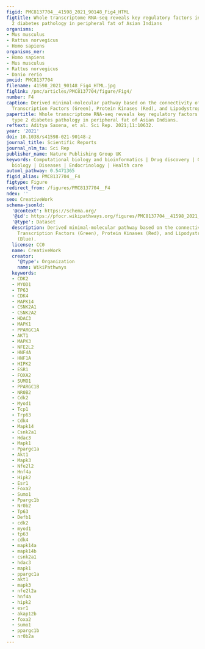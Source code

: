 ```yaml
---
figid: PMC8137704__41598_2021_90148_Fig4_HTML
figtitle: Whole transcriptome RNA-seq reveals key regulatory factors involved in type
  2 diabetes pathology in peripheral fat of Asian Indians
organisms:
- Mus musculus
- Rattus norvegicus
- Homo sapiens
organisms_ner:
- Homo sapiens
- Mus musculus
- Rattus norvegicus
- Danio rerio
pmcid: PMC8137704
filename: 41598_2021_90148_Fig4_HTML.jpg
figlink: /pmc/articles/PMC8137704/figure/Fig4/
number: F4
caption: Derived minimal-molecular pathway based on the connectivity of top-ranked
  Transcription Factors (Green), Protein Kinases (Red), and Lipodystrophy genes (Blue).
papertitle: Whole transcriptome RNA-seq reveals key regulatory factors involved in
  type 2 diabetes pathology in peripheral fat of Asian Indians.
reftext: Aditya Saxena, et al. Sci Rep. 2021;11:10632.
year: '2021'
doi: 10.1038/s41598-021-90148-z
journal_title: Scientific Reports
journal_nlm_ta: Sci Rep
publisher_name: Nature Publishing Group UK
keywords: Computational biology and bioinformatics | Drug discovery | Genetics | Systems
  biology | Diseases | Endocrinology | Health care
automl_pathway: 0.5471365
figid_alias: PMC8137704__F4
figtype: Figure
redirect_from: /figures/PMC8137704__F4
ndex: ''
seo: CreativeWork
schema-jsonld:
  '@context': https://schema.org/
  '@id': https://pfocr.wikipathways.org/figures/PMC8137704__41598_2021_90148_Fig4_HTML.html
  '@type': Dataset
  description: Derived minimal-molecular pathway based on the connectivity of top-ranked
    Transcription Factors (Green), Protein Kinases (Red), and Lipodystrophy genes
    (Blue).
  license: CC0
  name: CreativeWork
  creator:
    '@type': Organization
    name: WikiPathways
  keywords:
  - CDK2
  - MYOD1
  - TP63
  - CDK4
  - MAPK14
  - CSNK2A1
  - CSNK2A2
  - HDAC3
  - MAPK1
  - PPARGC1A
  - AKT1
  - MAPK3
  - NFE2L2
  - HNF4A
  - HNF1A
  - HIPK2
  - ESR1
  - FOXA2
  - SUMO1
  - PPARGC1B
  - NR0B2
  - Cdk2
  - Myod1
  - Tcp1
  - Trp63
  - Cdk4
  - Mapk14
  - Csnk2a1
  - Hdac3
  - Mapk1
  - Ppargc1a
  - Akt1
  - Mapk3
  - Nfe2l2
  - Hnf4a
  - Hipk2
  - Esr1
  - Foxa2
  - Sumo1
  - Ppargc1b
  - Nr0b2
  - Tp63
  - Defb1
  - cdk2
  - myod1
  - tp63
  - cdk4
  - mapk14a
  - mapk14b
  - csnk2a1
  - hdac3
  - mapk1
  - ppargc1a
  - akt1
  - mapk3
  - nfe2l2a
  - hnf4a
  - hipk2
  - esr1
  - akap12b
  - foxa2
  - sumo1
  - ppargc1b
  - nr0b2a
---
```

